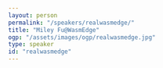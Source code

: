 ```yaml
---
layout: person
permalink: "/speakers/realwasmedge/"
title: "Miley Fu@WasmEdge"
ogp: "/assets/images/ogp/realwasmedge.jpg"
type: speaker
id: "realwasmedge"
---
```


